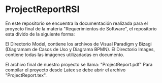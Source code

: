 # ProjectReportRSI

En este repositorio se encuentra la documentación realizada para el proyecto final de la materia "Requerimientos de Software", el repositorio esta divido de la siguiente forma:

El Directorio Model, contiene los archivos de Visual Paradigm y Bizagi (Diagramam de Casos de Uso y Diagrama BPMN).
El Directorio Images, contiene todas las imágenes utilizadadas en documento.

El archivo final de nuestro proyecto se llama: "ProjectReport.pdf"
Para compilar el proyecto desde Latex se debe abrir el archivo "ProjectReport.tex".
